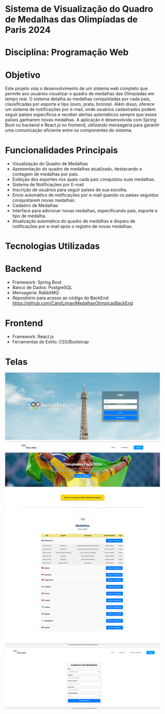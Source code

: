 # Sistema de Visualização do Quadro de Medalhas das Olimpíadas de Paris 2024

# Disciplina: Programação Web

# Objetivo
Este projeto visa o desenvolvimento de um sistema web completo que permite aos usuários visualizar o quadro de medalhas das Olimpíadas em tempo real. O sistema detalha as medalhas conquistadas por cada país, classificadas por esporte e tipo (ouro, prata, bronze). Além disso, oferece um sistema de notificações por e-mail, onde usuários cadastrados podem seguir países específicos e receber alertas automáticos sempre que esses países ganharem novas medalhas. A aplicação é desenvolvida com Spring Boot no backend e React.js no frontend, utilizando mensageria para garantir uma comunicação eficiente entre os componentes do sistema.

# Funcionalidades Principais
- Visualização do Quadro de Medalhas
- Apresentação do quadro de medalhas atualizado, destacando a contagem de medalhas por país.
- Exibição dos esportes nos quais cada país conquistou suas medalhas.
- Sistema de Notificações por E-mail
- Inscrição de usuários para seguir países de sua escolha.
- Envio automático de notificações por e-mail quando os países seguidos conquistarem novas medalhas.
- Cadastro de Medalhas
- Interface para adicionar novas medalhas, especificando país, esporte e tipo de medalha.
- Atualização automática do quadro de medalhas e disparo de notificações por e-mail após o registro de novas medalhas.

# Tecnologias Utilizadas

# Backend 
- Framework: Spring Boot
- Banco de Dados: PostgreSQL
- Mensageria: RabbitMQ
- Repositório para acesso ao código do BackEnd: https://github.com/CarolLimav/MedalhasOlimpicasBackEnd

# Frontend
- Framework: React.js
- Ferramentas de Estilo: CSS/Bootstrap

# Telas
![Tela](login.png)
![Tela](Home1-olimpiadas.png)
![Tela](home2olimpiadas.png)
![Tela](home3olimpiadas.png)
![Tela](cadastrarmedalha.png)

